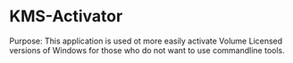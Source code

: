 # KMS-Activator
Purpose: This application is used ot more easily activate Volume Licensed versions of Windows for those who do not want to use commandline tools.
